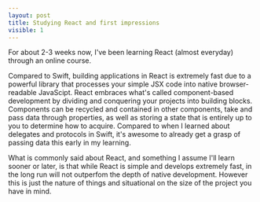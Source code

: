 ```yaml
---
layout: post
title: Studying React and first impressions
visible: 1
---
```


For about 2-3 weeks now, I've been learning React (almost everyday) through an online course. 

Compared to Swift, building applications in React is extremely fast due to a powerful library that processes your simple JSX code into 
native browser-readable JavaScipt. React embraces what's called component-based development by dividing and conquering your projects into 
building blocks. Components can be recycled and contained in other components, take and pass data through properties, as well as storing a state 
that is entirely up to you to determine how to acquire. Compared to when I learned about delegates and protocols in Swift, it's awesome to already 
get a grasp of passing data this early in my learning. 

What is commonly said about React, and something I assume I'll learn sooner or later, is that while React is simple and develops extremely fast, 
in the long run will not outperfom the depth of native development. However this is just the nature of things and situational on the 
size of the project you have in mind. 
